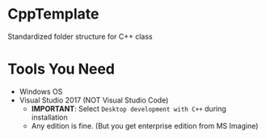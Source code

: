 # CppTemplate
Standardized folder structure for C++ class

# Tools You Need
- Windows OS
- Visual Studio 2017 (NOT Visual Studio Code)
	- **IMPORTANT**: Select `Desktop development with C++` during installation
	- Any edition is fine. (But you get enterprise edition from MS Imagine)
